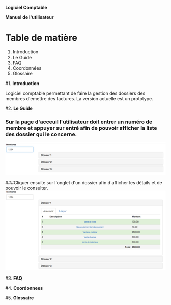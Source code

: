 **Logiciel Comptable**


**Manuel de l'utilisateur**


#   **Table de matière**

1. Introduction
2. Le Guide
3. FAQ
4. Coordonnées
5. Glossaire

#1.  **Introduction**

Logiciel comptable permettant de faire la gestion des dossiers des membres d'emettre des factures. La version actuelle est un prototype.


#2. **Le Guide**



### Sur la page d'acceuil l'utilisateur doit entrer un numéro de membre et appuyer sur **entré** afin de pouvoir afficher la liste des dossier qui le concerne.

![_Liste des dossiers_](images/listeDossier.png)

###Cliquer ensuite sur l'onglet d'un dossier afin d'afficher les détails et de pouvoir le consulter.
![_Dossier détaillé_](images/detailsDossier.png)

#3. **FAQ**

#4. **Coordonnees**


#5. **Glossaire**
